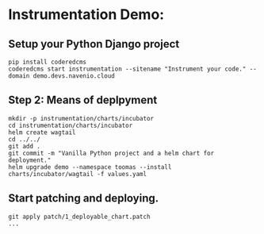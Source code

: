 # Instrumentation Demo:

## Setup your Python Django project

    pip install coderedcms
    coderedcms start instrumentation --sitename "Instrument your code." --domain demo.devs.navenio.cloud 

## Step 2: Means of deplpyment

    mkdir -p instrumentation/charts/incubator
    cd instrumentation/charts/incubator
    helm create wagtail
    cd ../../
    git add .
    git commit -m "Vanilla Python project and a helm chart for deployment."
    helm upgrade demo --namespace toomas --install charts/incubator/wagtail -f values.yaml

## Start patching and deploying.

    git apply patch/1_deployable_chart.patch
    ...
